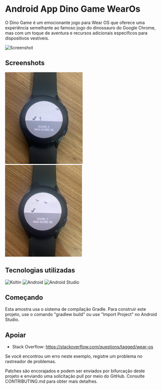 # Android App Dino Game WearOs

O Dino Game é um emocionante jogo para Wear OS que oferece uma experiência semelhante ao famoso jogo do dinossauro do Google Chrome, mas com um toque de aventura e recursos adicionais específicos para dispositivos vestíveis.

<img src="assets/wear.gif" height="300" alt="Screenshot"/>

## Screenshots

<img src="assets/wear2.jpg" height="300" alt="Screenshot"/>
<img src="assets/wear1.jpg" height="300" alt="Screenshot"/>

## Tecnologias utilizadas

<p>

<img alt="Koltin" src="https://img.shields.io/badge/Kotlin-0095D5?&style=for-the-badge&logo=kotlin&logoColor=white">
<img alt="Android" src="https://img.shields.io/badge/Android-3DDC84?style=for-the-badge&logo=android&logoColor=white">
<img alt="Android Studio" src="https://img.shields.io/badge/Android%20Studio-008678.svg?style=for-the-badge&logo=android-studio&logoColor=white">

</p>

## Começando

Esta amostra usa o sistema de compilação Gradle. Para construir este projeto, use o
comando "gradlew build" ou use "Import Project" no Android Studio.

## Apoiar

- Stack Overflow: https://stackoverflow.com/questions/tagged/wear-os

Se você encontrou um erro neste exemplo, registre um problema no rastreador de problemas.

Patches são encorajados e podem ser enviados por bifurcação deste projeto e
enviando uma solicitação pull por meio do GitHub. Consulte CONTRIBUTING.md para obter mais detalhes.
